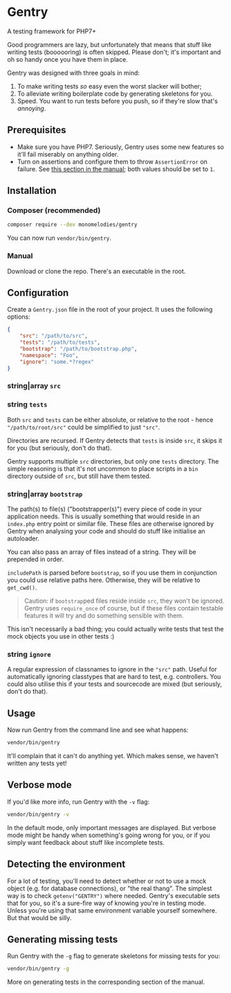 # Gentry
A testing framework for PHP7+

Good programmers are lazy, but unfortunately that means that stuff like writing
tests (boooooring) is often skipped. Please don't; it's important and oh so
handy once you have them in place.

Gentry was designed with three goals in mind:

1. To make writing tests _so_ easy even the worst slacker will bother;
2. To alleviate writing boilerplate code by generating skeletons for you.
3. Speed. You want to run tests before you push, so if they're slow that's
   _annoying_.

## Prerequisites
- Make sure you have PHP7. Seriously, Gentry uses some new features so it'll
  fail miserably on anything older.
- Turn on assertions and configure them to throw `AssertionError` on failure.
  See [this section in the
  manual](http://php.net/manual/en/function.assert.php); both values should be
  set to `1`.

## Installation

### Composer (recommended)
```sh
composer require --dev monomelodies/gentry
```

You can now run `vendor/bin/gentry`.

### Manual
Download or clone the repo. There's an executable in the root.

## Configuration
Create a `Gentry.json` file in the root of your project. It uses the following
options:

```json
{
    "src": "/path/to/src",
    "tests": "/path/to/tests",
    "bootstrap": "/path/to/bootstrap.php",
    "namespace": "Foo",
    "ignore": "some.*?regex"
}
```

### string|array `src` ###
### string `tests` ###
Both `src` and `tests` can be either absolute, or relative to the root - hence
`"/path/to/root/src"` could be simplified to just `"src"`.

Directories are recursed. If Gentry detects that `tests` is inside `src`, it
skips it for you (but seriously, don't do that).

Gentry supports multiple `src` directories, but only one `tests` directory. The
simple reasoning is that it's not uncommon to place scripts in a `bin` directory
outside of `src`, but still have them tested.

### string|array `bootstrap` ###
The path(s) to file(s) ("bootstrapper(s)") every piece of code in your
application needs. This is usually something that would reside in an `index.php`
entry point or similar file. These files are otherwise ignored by Gentry when
analysing your code and should do stuff like initialise an autoloader.

You can also pass an array of files instead of a string. They will be prepended
in order.

`includePath` is parsed before `bootstrap`, so if you use them in conjunction
you could use relative paths here. Otherwise, they will be relative to
`get_cwd()`.

> Caution: if `bootstrap`ped files reside inside `src`, they won't be ignored.
> Gentry uses `require_once` of course, but if these files contain testable
> features it will try and do something sensible with them.

This isn't necessarily a bad thing; you could actually write tests that test the
mock objects you use in other tests :)

### string `ignore` ###
A regular expression of classnames to ignore in the `"src"` path. Useful for
automatically ignoring classtypes that are hard to test, e.g. controllers. You
could also utilise this if your tests and sourcecode are mixed (but seriously,
don't do that).

## Usage
Now run Gentry from the command line and see what happens:

```sh
vendor/bin/gentry
```

It'll complain that it can't do anything yet. Which makes sense, we haven't
written any tests yet!

## Verbose mode
If you'd like more info, run Gentry with the `-v` flag:

```sh
vendor/bin/gentry -v
```

In the default mode, only important messages are displayed. But verbose mode
might be handy when something's going wrong for you, or if you simply want
feedback about stuff like incomplete tests.

## Detecting the environment
For a lot of testing, you'll need to detect whether or not to use a mock object
(e.g. for database connections), or "the real thang". The simplest way is to
check `getenv("GENTRY")` where needed. Gentry's executable sets that for you, so
it's a sure-fire way of knowing you're in testing mode. Unless you're using that
same environment variable yourself somewhere. But that would be silly.

## Generating missing tests
Run Gentry with the `-g` flag to generate skeletons for missing tests for you:

```sh
vendor/bin/gentry -g
```

More on generating tests in the corresponding section of the manual.

